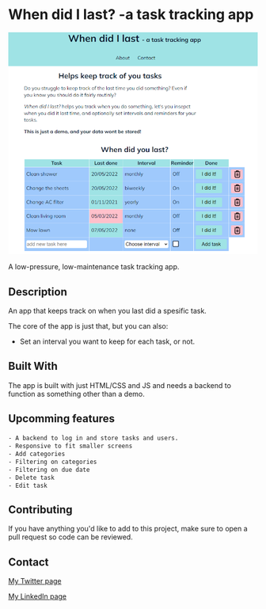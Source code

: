 # When did I last? -a task tracking app

![image](whenDidILastScreenshot.png)

A low-pressure, low-maintenance task tracking app.

## Description

An app that keeps track on when you last did a spesific task.

The core of the app is just that, but you can also:

- Set an interval you want to keep for each task, or not.


## Built With

The app is built with just HTML/CSS and JS and needs a backend to function as something other than a demo. 

## Upcomming features

    - A backend to log in and store tasks and users.
    - Responsive to fit smaller screens
    - Add categories
    - Filtering on categories
    - Filtering on due date
    - Delete task
    - Edit task
    

## Contributing

If you have anything you'd like to add to this project, make sure to open a pull request so code can be reviewed.

## Contact

[My Twitter page](https://twitter.com/MarenLilleberre)

[My LinkedIn page](https://www.linkedin.com/in/maren-lilleberre-117406188)


